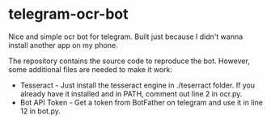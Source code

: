 # telegram-ocr-bot

Nice and simple ocr bot for telegram. Built just because I didn't wanna install another app on my phone.

The repository contains the source code to reproduce the bot. However, some additional files are needed to make it work:

* Tesseract - Just install the tesseract engine in ./teserract folder. If you already have it installed and in PATH, comment out line 2 in ocr.py.
* Bot API Token - Get a token from BotFather on telegram and use it in line 12 in bot.py. 
